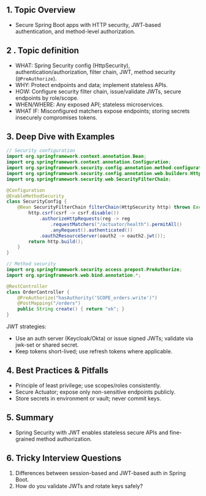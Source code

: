 ## 1. Topic Overview

- Secure Spring Boot apps with HTTP security, JWT-based authentication, and method-level authorization.

## 2 . Topic definition

- WHAT: Spring Security config (HttpSecurity), authentication/authorization, filter chain, JWT, method security (`@PreAuthorize`).
- WHY: Protect endpoints and data; implement stateless APIs.
- HOW: Configure security filter chain, issue/validate JWTs, secure endpoints by role/scope.
- WHEN/WHERE: Any exposed API; stateless microservices.
- WHAT IF: Misconfigured matchers expose endpoints; storing secrets insecurely compromises tokens.

## 3. Deep Dive with Examples

```java
// Security configuration
import org.springframework.context.annotation.Bean;
import org.springframework.context.annotation.Configuration;
import org.springframework.security.config.annotation.method.configuration.EnableMethodSecurity;
import org.springframework.security.config.annotation.web.builders.HttpSecurity;
import org.springframework.security.web.SecurityFilterChain;

@Configuration
@EnableMethodSecurity
class SecurityConfig {
    @Bean SecurityFilterChain filterChain(HttpSecurity http) throws Exception {
        http.csrf(csrf -> csrf.disable())
            .authorizeHttpRequests(reg -> reg
                .requestMatchers("/actuator/health").permitAll()
                .anyRequest().authenticated())
            .oauth2ResourceServer(oauth2 -> oauth2.jwt());
        return http.build();
    }
}
```

```java
// Method security
import org.springframework.security.access.prepost.PreAuthorize;
import org.springframework.web.bind.annotation.*;

@RestController
class OrderController {
    @PreAuthorize("hasAuthority('SCOPE_orders.write')")
    @PostMapping("/orders")
    public String create() { return "ok"; }
}
```

JWT strategies:
- Use an auth server (Keycloak/Okta) or issue signed JWTs; validate via jwk-set or shared secret.
- Keep tokens short-lived; use refresh tokens where applicable.

## 4. Best Practices & Pitfalls

- Principle of least privilege; use scopes/roles consistently.
- Secure Actuator; expose only non-sensitive endpoints publicly.
- Store secrets in environment or vault; never commit keys.

## 5. Summary

- Spring Security with JWT enables stateless secure APIs and fine-grained method authorization.

## 6. Tricky Interview Questions

1. Differences between session-based and JWT-based auth in Spring Boot.
2. How do you validate JWTs and rotate keys safely?

